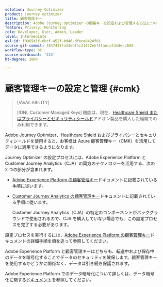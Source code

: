 ```yaml
---
solution: Journey Optimizer
product: journey optimizer
title: 顧客管理キー
description: Adobe Journey Optimizer の顧客キーを設定および管理する方法について説明します。
feature: Privacy, Monitoring
role: Developer, User, Admin, Leader
level: Intermediate
exl-id: f0985d1f-0bcf-452f-bd46-dfeca0424f01
source-git-commit: 4847415fa33ebf1c21622ebf4faecafd4decc8d3
workflow-type: ht
source-wordcount: '223'
ht-degree: 100%

---
```


# 顧客管理キーの設定と管理 {#cmk}

>[!AVAILABILITY]
>
>[!DNL Customer Managed Keys] 機能は、現在、[Healthcare Shield またはプライバシーとセキュリティシールド](https://experienceleague.adobe.com/docs/events/customer-data-management-voices-recordings/governance/healthcare-shield.html?lang=ja)アドオン製品を購入した組織でのみ利用できます。

Adobe Journey Optimizer、[Healthcare Shield](https://www.adobe.com/trust/compliance/hipaa-ready.html) およびプライバシーとセキュリティシールドを使用すると、お客様は Azure 顧客管理キー（CMK）を活用してデータに適用できるようになります。

Journey Optimizer の設定プロセスには、Adobe Experience Platform と Customer Journey Analytics（CJA）の両方のテクノロジーを活用する、次の 2 つの部分が含まれます。

* [Adobe Experience Platform の顧客管理キー](https://experienceleague.adobe.com/docs/experience-platform/landing/governance-privacy-security/customer-managed-keys.html?lang=ja)ドキュメントに記載されている手順に従います。
* [Customer Journey Analytics の顧客管理キー](https://experienceleague.adobe.com/docs/analytics-platform/using/cja-privacy/cmk.html?lang=ja)ドキュメントに記載されている手順に従います。

  Customer Journey Analytics（CJA）の特定のコンポーネントがバックグラウンドで使用されるので、CJA を購入していない場合でも、この設定プロセスを完了する必要があります。

設定プロセスを実行するには、[Adobe Experience Platform の顧客管理キー](https://experienceleague.adobe.com/docs/experience-platform/landing/governance-privacy-security/encryption.html?lang=ja)ドキュメントの詳細手順を順を追って参照してください。

Adobe Experience Platform と顧客管理キーはどちらも、転送中および保存中のデータを暗号化することでデータのセキュリティを確保します。顧客管理キーを使用するかどうかに関係なく、データは引き続き保護されます。

Adobe Experience Platform でのデータ暗号化について詳しくは、データ暗号化に関する[ドキュメント](https://experienceleague.adobe.com/docs/experience-platform/landing/governance-privacy-security/encryption.html?lang=ja)を参照してください。
